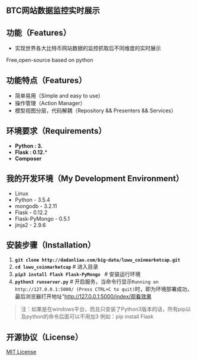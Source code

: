 ##  BTC网站数据监控实时展示

## 功能（Features）

- 实现世界各大比特币网站数据的监控抓取后不同维度的实时展示


Free,open-source based on python

## 功能特点（Features）

* 简单易用（Simple and easy to use）
* 操作管理（Action Manager）
* 模型视图分层，代码解耦（Repository && Presenters && Services）



## 环境要求（Requirements）

- **Python : 3.**
- **Flask : 0.12.***
- **Composer**

## 我的开发环境（My Development Environment）

- Linux
- Python - 3.5.4
- mongodb - 3.2.11
- Flask - 0.12.2
- Flask-PyMongo - 0.5.1
- jinja2 - 2.9.6

## 安装步骤（Installation）

1. **`git clone http://dadanliao.com/big-data/luwu_coinmarketcap.git`**
2. **`cd luwu_coinmarketcap`** # 进入目录
3. **`pip3 install Flask Flask-PyMongo `** # 安装运行环境
4. **`python3 runserver.py`** # 开启服务，当命令行显示`Running on http://127.0.0.1:5000/ (Press CTRL+C to quit)`时，即为环境部署成功，最后浏览器打开地址"http://127.0.0.1:5000/index/观看效果

> 注：如果是在windows平台，而且只安装了Python3版本的话，所有pip以及python的命令后面可以不用加3
> 例如：pip install Flask

## 开源协议（License）

[MIT License](http://opensource.org/licenses/MIT)

